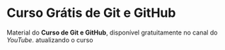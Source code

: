 # Curso Grátis de Git e GitHub
Material do **Curso de Git e GitHub**, disponível gratuitamente no canal do *YouTube*.
atualizando o curso

